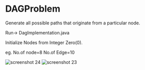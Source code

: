 # DAGProblem
Generate all possible paths that originate from a particular node.

Run-> DagImplementation.java

Initialize Nodes from Integer Zero(0).

eg.
No.of node=8
No.of Edge=10 



![screenshot 24](https://user-images.githubusercontent.com/9469590/51053904-12efe200-1601-11e9-9138-bbe1fa24e312.png)
![screenshot 23](https://user-images.githubusercontent.com/9469590/51053905-12efe200-1601-11e9-89ec-e7b4fe5a1491.png)
